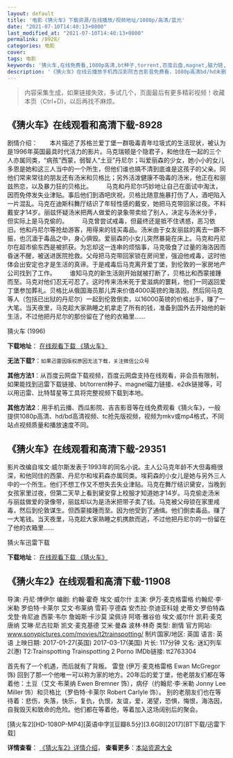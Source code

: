 ```yaml
---
layout: default
title: '电影《猜火车》下载资源/在线播放/视频地址/1080p/高清/蓝光'
date: "2021-07-10T14:40:13+0800"
last_modified_at: "2021-07-10T14:40:13+0800"
permalink: /8928/
categories: 电影
cover:
tags: 电影
keywords: '猜火车,在线免费看,1080p高清,bt种子,torrent,百度云盘,magnet,磁力链,迅雷下载资源'
description: '《猜火车》在线云播放手机西瓜影院吉吉影音免费看，1080p高清bd/hd未删减完整版和tc抢先枪版，mkv/mp4格式，附带bt/torrent种子、magnet/磁力链、百度云盘、网盘资源迅雷下载链接'
---
```


>内容采集生成，如果链接失效，多试几个，页面最后有更多精彩视频！收藏本页（Ctrl+D)，以后再找不麻烦。


## 《猜火车》在线观看和高清下载-8928

剧情介绍：　　本片描述了苏格兰爱丁堡一群吸毒青年垃圾式的生活现状，被认为是1996年英国最具时代活力的影片。马克瑞顿是个隐君子，和他住在一起的三个人亦属同类，“病孩”西蒙，弱智人“土豆”丹尼尔；叫爱丽森的少女，她小小的女儿多恩是她和这三人当中的一个所生，但他们谁也搞不清到底谁是这孩子的父亲。同他们常来常往的朋友还有汤米和贝格比；另外活泼健康不吸毒的汤米，他正在和丽兹热恋，以及暴力狂的贝格比。 　　马克和丹尼尔巧妙地让自己在面试中淘汰，因而免停发失业津贴。事后他们到酒吧庆祝，贝格比随意施暴打伤了人，酒吧陷入一片混乱。马克在迪斯科舞厅结识了年轻性感的戴安，她把马克带回家过夜。不料戴安才14岁。丽兹怀疑汤米把两人做爱的录象带卖给了别人，决定与汤米分手，但实际上是马克偷的。   　　马克曾尝试戒毒，但最终还是抵不住诱惑，恶习依旧。他和丹尼尔等抢劫游客，用得来的钱买毒品。汤米由于女友丽兹的离去一蹶不振，也沉湎于毒品之中，身心俱毁。爱丽森的小女儿突然暴毙在床上。马克和丹尼尔在超市偷东西是被抓获。为忘却这一连串的烦恼事，马克吸食了过量的海洛因而昏迷不醒，被送进医院抢救。父母把马克带回家锁在房间里，强迫他戒毒，这时他体会出安定也才是生活的真谛。于是戒毒后马克离开爱丁堡，到伦敦的一家房地产公司找到了工作。 　　谁知马克的新生活刚开始就被打断了，贝格比和西蒙接踵而至。马克对他们忍无可忍了。这时传来汤米死于爱滋病的噩耗，他们一同返回爱丁堡参加葬礼。贝格比从俄国海员那儿弄来价值4000英镑的海洛因，然后同马克等人（包括已出狱的丹尼尔）一起到伦敦倒卖，以16000英镑的价格出手，赚了一大笔。当天夜里，马克趁大家熟睡之机拿走了所有的钱，准备到国外去开始他的新生活，不过他把丹尼尔的那份留在了他的衣箱里……


猜火车 (1996)

**下载地址**： [在线观看下载 《猜火车》](https://www.btbtdy.me/btdy/dy10211.html) 


**无法下载?**：`如果迅雷因版权原因无法下载，关注微信公众号 `

**其他方法1**：从百度云网盘下载视频，百度云网盘支持在线观看，非会员有限制，如果能找到迅雷下载链接、bt/torrent种子、magnet磁力链接、e2dk链接等，可以用迅雷、比特彗星等工具将完整视频下载到本地。

**其他方法2**：用手机云播、西瓜影院、吉吉影音等在线免费观看《猜火车》，一般提供1080p高清、hd/bd高清视频、tc抢先版视频，视频为mkv或mp4格式，不同站点视频质量和播放速度不同。


## 《猜火车》在线观看和高清下载-29351

影片改编自埃文·威尔斯发表于1993年的同名小说。主人公马克年龄不大但毒瘾很深，和他同住的西蒙、丹尼尔和埃莉森亦属同类。埃莉森的小女儿是她与另外三人中的一个所生。他们不想工作又不想失去失业津贴。马克在舞厅结识黛安，当晚到女孩家里过夜，但第二天早上看到黛安穿上校服才知道她才14岁。马克偷走汤米与丽兹做爱的录像带，丽兹却以为是汤米把带子卖了钱。马克被父母锁在家里戒毒，然后到伦敦谋生。但西蒙接踵而至。因为他受到了通缉。他们倒卖毒品，赚了一大笔钱。当天夜里，马克趁大家熟睡之机携款而逃，不过他把丹尼尔的一份留在了他的衣箱里……</p>


猜火车迅雷下载

**下载地址**： [在线观看下载 《猜火车》](https://www.993dy.com//vod-detail-id-17264.html) 


## 《猜火车2》在线观看和高清下载-11908

导演: 丹尼·博伊尔 编剧: 约翰·霍奇 埃文·威尔什 主演: 伊万·麦克格雷格 约翰尼·李·米勒 罗伯特·卡莱尔 艾文·布莱纳 雪莉·亨德森 安杰拉·奈迪亚科娃 史蒂文·罗伯特森 戈登·肯尼迪 西蒙·韦尔 詹姆斯·卡沙莫 梁佩诗 阿塔·雅谷伯 埃文·威尔什 凯莉·麦克唐纳 艾琳·尼古拉斯 凯文·麦克基德 艾米·曼森 波林·林奇 类型: 剧情 官方网站: www.sonypictures.com/movies/t2trainspotting/ 制片国家/地区: 英国 语言: 英语 上映日期: 2017-01-27(英国) 2017-03-17(美国) 片长: 117分钟 又名: 迷幻列车2(港) T2:Trainspotting Trainspotting 2 Porno IMDb链接: tt2763304

首先有了一个机遇，而后就有了背叛。 雷登 (伊万·麦克格雷格 Ewan McGregor 饰) 回到了那一个他唯一可以称为家的地方。20年后的爱丁堡，他老朋友们都在等着他：土豆（艾文·布莱纳 Ewen Bremner 饰），病仔（约翰尼·李·米勒 Jonny Lee Miller 饰）和贝格比（罗伯特·卡莱尔 Robert Carlyle 饰）。 别的老朋友们也在等待着：悲伤，失落，快乐，复仇，仇恨，友谊，爱，渴望，恐惧，悔恨，海洛因，自我毁灭和致命的危险。他们都在等着他，等着加入这场阔别后的聚会。


[猜火车2][HD-1080P-MP4][英语中字][豆瓣8.5分][3.6GB][2017][BT下载/迅雷下载]

**详情查看**： [《猜火车2》详情介绍](/movie/11908/)， **查看更多**：[本站资源大全](/movie/t/all/)

